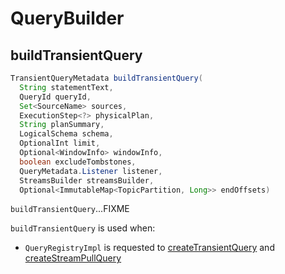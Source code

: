 # QueryBuilder

## <span id="buildTransientQuery"> buildTransientQuery

```java
TransientQueryMetadata buildTransientQuery(
  String statementText,
  QueryId queryId,
  Set<SourceName> sources,
  ExecutionStep<?> physicalPlan,
  String planSummary,
  LogicalSchema schema,
  OptionalInt limit,
  Optional<WindowInfo> windowInfo,
  boolean excludeTombstones,
  QueryMetadata.Listener listener,
  StreamsBuilder streamsBuilder,
  Optional<ImmutableMap<TopicPartition, Long>> endOffsets)
```

`buildTransientQuery`...FIXME

`buildTransientQuery` is used when:

* `QueryRegistryImpl` is requested to [createTransientQuery](QueryRegistryImpl.md#createTransientQuery) and [createStreamPullQuery](QueryRegistryImpl.md#createStreamPullQuery)
